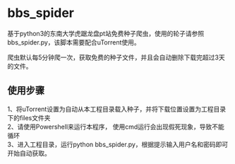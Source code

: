 # bbs_spider
基于python3的东南大学虎踞龙盘pt站免费种子爬虫，使用的轮子请参照bbs_spider.py，该脚本需要配合uTorrent使用。

爬虫默认每5分钟爬一次，获取免费的种子文件，并且会自动删除下载完超过3天的文件。

## 使用步骤
1、将uTorrent设置为自动从本工程目录载入种子，并将下载位置设置为工程目录下的files文件夹  
2、请使用Powershell来运行本程序， 使用cmd运行会出现假死现象，导致不能循环  
3、进入工程目录，运行python bbs_spider.py，根据提示输入用户名和密码即可开始自动获取。  

